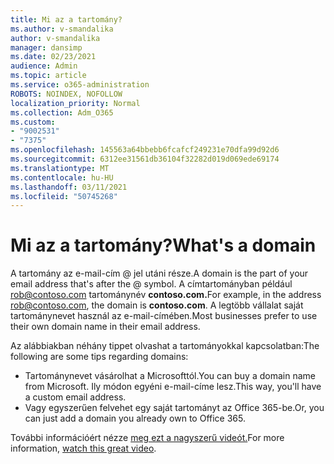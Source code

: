 ```yaml
---
title: Mi az a tartomány?
ms.author: v-smandalika
author: v-smandalika
manager: dansimp
ms.date: 02/23/2021
audience: Admin
ms.topic: article
ms.service: o365-administration
ROBOTS: NOINDEX, NOFOLLOW
localization_priority: Normal
ms.collection: Adm_O365
ms.custom:
- "9002531"
- "7375"
ms.openlocfilehash: 145563a64bbebb6fcafcf249231e70dfa99d92d6
ms.sourcegitcommit: 6312ee31561db36104f32282d019d069ede69174
ms.translationtype: MT
ms.contentlocale: hu-HU
ms.lasthandoff: 03/11/2021
ms.locfileid: "50745268"
---
```

# <a name="whats-a-domain"></a><span data-ttu-id="551f9-102">Mi az a tartomány?</span><span class="sxs-lookup"><span data-stu-id="551f9-102">What's a domain</span></span>

<span data-ttu-id="551f9-103">A tartomány az e-mail-cím @ jel utáni része.</span><span class="sxs-lookup"><span data-stu-id="551f9-103">A domain is the part of your email address that's after the @ symbol.</span></span> <span data-ttu-id="551f9-104">A címtartományban például rob@contoso.com tartománynév **contoso.com.**</span><span class="sxs-lookup"><span data-stu-id="551f9-104">For example, in the address rob@contoso.com, the domain is **contoso.com**.</span></span> <span data-ttu-id="551f9-105">A legtöbb vállalat saját tartománynevet használ az e-mail-címében.</span><span class="sxs-lookup"><span data-stu-id="551f9-105">Most businesses prefer to use their own domain name in their email address.</span></span>

<span data-ttu-id="551f9-106">Az alábbiakban néhány tippet olvashat a tartományokkal kapcsolatban:</span><span class="sxs-lookup"><span data-stu-id="551f9-106">The following are some tips regarding domains:</span></span>

- <span data-ttu-id="551f9-107">Tartománynevet vásárolhat a Microsofttól.</span><span class="sxs-lookup"><span data-stu-id="551f9-107">You can buy a domain name from Microsoft.</span></span> <span data-ttu-id="551f9-108">Ily módon egyéni e-mail-címe lesz.</span><span class="sxs-lookup"><span data-stu-id="551f9-108">This way, you'll have a custom email address.</span></span>
- <span data-ttu-id="551f9-109">Vagy egyszerűen felvehet egy saját tartományt az Office 365-be.</span><span class="sxs-lookup"><span data-stu-id="551f9-109">Or, you can just add a domain you already own to Office 365.</span></span>

<span data-ttu-id="551f9-110">További információért nézze [meg ezt a nagyszerű videót.](https://www.youtube.com/watch)</span><span class="sxs-lookup"><span data-stu-id="551f9-110">For more information, [watch this great video](https://www.youtube.com/watch).</span></span>